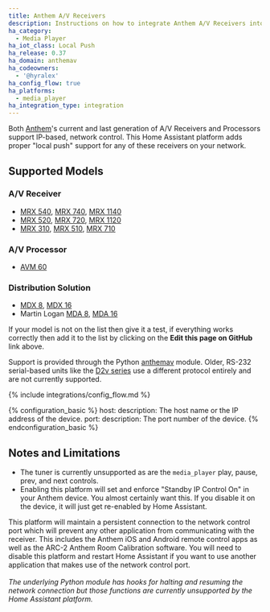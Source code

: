 ```yaml
---
title: Anthem A/V Receivers
description: Instructions on how to integrate Anthem A/V Receivers into Home Assistant.
ha_category:
  - Media Player
ha_iot_class: Local Push
ha_release: 0.37
ha_domain: anthemav
ha_codeowners:
  - '@hyralex'
ha_config_flow: true
ha_platforms:
  - media_player
ha_integration_type: integration
---
```


Both [Anthem]'s current and last generation of A/V Receivers and Processors support IP-based, network control. This Home Assistant platform adds proper "local push" support for any of these receivers on your network.

## Supported Models

### A/V Receiver

* [MRX 540](https://www.anthemav.com/products-current/type=av-receiver/model=mrx-540/page=overview), [MRX 740](https://www.anthemav.com/products-current/type=av-receiver/model=mrx-740/page=overview), [MRX 1140](https://www.anthemav.com/products-current/type=av-receiver/model=mrx-1140/page=overview)
* [MRX 520](https://www.anthemav.com/products-current/series=mrx-series-gen3/model=mrx-520/page=overview), [MRX 720](https://www.anthemav.com/products-current/collection=performance/model=mrx-720/page=overview), [MRX 1120](https://www.anthemav.com/products-current/collection=performance/model=mrx-1120/page=overview)
* [MRX 310](https://www.anthemav.com/products-archived/type=av-receiver/model=mrx-310/page=overview), [MRX 510](https://www.anthemav.com/products-archived/series=mrx-series/model=mrx-510/page=overview), [MRX 710](https://www.anthemav.com/products-archived/type=av-receiver/model=mrx-710/page=overview)

### A/V Processor

* [AVM 60](https://www.anthemav.com/products-current/model=avm-60/page=overview)

### Distribution Solution

* [MDX 8](https://www.anthemav.com/products-current/type=distribution/model=mdx-8/page=overview), [MDX 16](https://www.anthemav.com/products-current/type=distribution/model=mdx-16/page=overview)
* Martin Logan [MDA 8](https://www.martinlogan.com/en/product/mda8), [MDA 16](https://www.martinlogan.com/en/product/mda16)

If your model is not on the list then give it a test, if everything works correctly then add it to the list by clicking on the **Edit this page on GitHub** link above.

Support is provided through the Python [anthemav] module. Older, RS-232 serial-based units like the [D2v series](https://www.anthemav.com/products-archived/model=d2v/page=overview) use a different protocol entirely and are not currently supported.

[Anthem]: https://www.anthemav.com/
[anthemav]: https://github.com/nugget/python-anthemav

{% include integrations/config_flow.md %}

{% configuration_basic %}
host:
  description: The host name or the IP address of the device.
port:
  description: The port number of the device.
{% endconfiguration_basic %}

## Notes and Limitations

* The tuner is currently unsupported as are the `media_player` play, pause, prev, and next controls.
* Enabling this platform will set and enforce "Standby IP Control On" in your Anthem device.  You almost certainly want this.  If you disable it on the device, it will just get re-enabled by Home Assistant.

<div class='note warning'>

This platform will maintain a persistent connection to the network control port which will prevent any other application from communicating with the receiver. This includes the Anthem iOS and Android remote control apps as well as the ARC-2 Anthem Room Calibration software. You will need to disable this platform and restart Home Assistant if you want to use another
application that makes use of the network control port.
<br /><br />
*The underlying Python module has hooks for halting and resuming the network connection but those functions are currently unsupported by the Home Assistant platform.*

</div>
